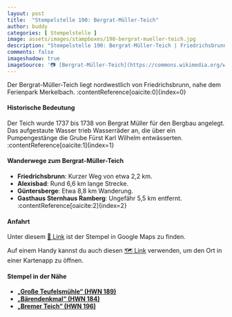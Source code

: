 ```yaml
---
layout: post
title:  "Stempelstelle 190: Bergrat-Müller-Teich"
author: buddy
categories: [ Stempelstelle ]
image: assets/images/stampboxes/190-bergrat-mueller-teich.jpg
description: "Stempelstelle 190: Bergrat-Müller-Teich | Friedrichsbrunn"
comments: false
imageshadow: true
imageSource: '📷 [Bergrat-Müller-Teich](https://commons.wikimedia.org/wiki/File:Bergrat-M%C3%BCller-Teich.jpg) von <a href="//commons.wikimedia.org/wiki/User:B.Thomas95" title="User:B.Thomas95">B.Thomas95</a> unter Lizenz [CC BY-SA 3.0](https://creativecommons.org/licenses/by-sa/3.0)'
---
```


Der Bergrat-Müller-Teich liegt nordwestlich von Friedrichsbrunn, nahe dem Ferienpark Merkelbach. :contentReference[oaicite:0]{index=0}

#### Historische Bedeutung

Der Teich wurde 1737 bis 1738 von Bergrat Müller für den Bergbau angelegt. Das aufgestaute Wasser trieb Wasserräder an, die über ein Pumpengestänge die Grube Fürst Karl Wilhelm entwässerten. :contentReference[oaicite:1]{index=1}

#### Wanderwege zum Bergrat-Müller-Teich

- **Friedrichsbrunn**: Kurzer Weg von etwa 2,2 km.
- **Alexisbad**: Rund 6,6 km lange Strecke.
- **Güntersberge**: Etwa 8,8 km Wanderung.
- **Gasthaus Sternhaus Ramberg**: Ungefähr 5,5 km entfernt. :contentReference[oaicite:2]{index=2}

#### Anfahrt

Unter diesem [📍 Link](https://www.google.com/maps/dir/?api=1&origin=&destination=51.67948%2C%2011.06500) ist der Stempel in Google Maps zu finden.

<div class="android-only">
  Auf einem Handy kannst du auch diesen 
  <a href="geo:51.67948,11.06500">🗺️ Link</a> 
  verwenden, um den Ort in einer Kartenapp zu öffnen.
  <p></p>
</div>

#### Stempel in der Nähe

- [**„Große Teufelsmühle“ (HWN 189)**](/stempelstelle-189-grosse-teufelsmuehle)
- [**„Bärendenkmal“ (HWN 184)**](/stempelstelle-184-baerendenkmal)
- [**„Bremer Teich“ (HWN 196)**](/stempelstelle-196-bremer-teich)
